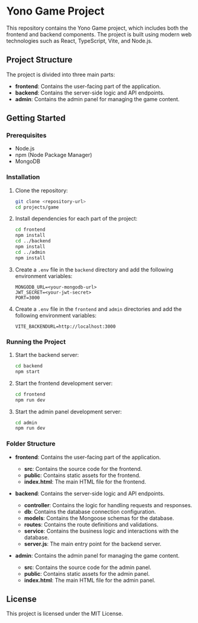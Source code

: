 # Yono Game Project

This repository contains the Yono Game project, which includes both the frontend and backend components. The project is built using modern web technologies such as React, TypeScript, Vite, and Node.js.

## Project Structure

The project is divided into three main parts:
- **frontend**: Contains the user-facing part of the application.
- **backend**: Contains the server-side logic and API endpoints.
- **admin**: Contains the admin panel for managing the game content.

## Getting Started

### Prerequisites

- Node.js
- npm (Node Package Manager)
- MongoDB

### Installation

1. Clone the repository:
   ```sh
   git clone <repository-url>
   cd projects/game
   ```

2. Install dependencies for each part of the project:
   ```sh
   cd frontend
   npm install
   cd ../backend
   npm install
   cd ../admin
   npm install
   ```

3. Create a `.env` file in the `backend` directory and add the following environment variables:
   ```env
   MONGODB_URL=<your-mongodb-url>
   JWT_SECRET=<your-jwt-secret>
   PORT=3000
   ```

4. Create a `.env` file in the `frontend` and `admin` directories and add the following environment variables:
   ```env
   VITE_BACKENDURL=http://localhost:3000
   ```

### Running the Project

1. Start the backend server:
   ```sh
   cd backend
   npm start
   ```

2. Start the frontend development server:
   ```sh
   cd frontend
   npm run dev
   ```

3. Start the admin panel development server:
   ```sh
   cd admin
   npm run dev
   ```

### Folder Structure

- **frontend**: Contains the user-facing part of the application.
  - **src**: Contains the source code for the frontend.
  - **public**: Contains static assets for the frontend.
  - **index.html**: The main HTML file for the frontend.

- **backend**: Contains the server-side logic and API endpoints.
  - **controller**: Contains the logic for handling requests and responses.
  - **db**: Contains the database connection configuration.
  - **models**: Contains the Mongoose schemas for the database.
  - **routes**: Contains the route definitions and validations.
  - **service**: Contains the business logic and interactions with the database.
  - **server.js**: The main entry point for the backend server.

- **admin**: Contains the admin panel for managing the game content.
  - **src**: Contains the source code for the admin panel.
  - **public**: Contains static assets for the admin panel.
  - **index.html**: The main HTML file for the admin panel.

## License

This project is licensed under the MIT License.
